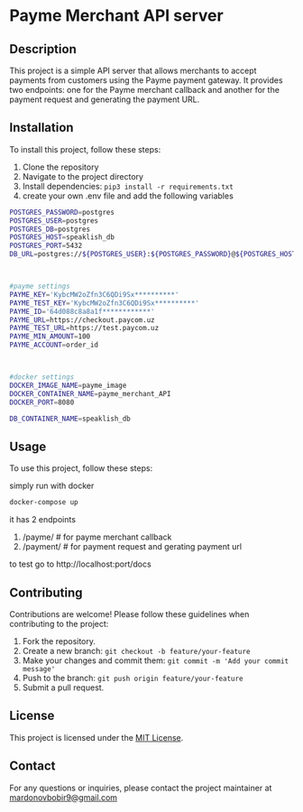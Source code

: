 # Payme Merchant API server


## Description

This project is a simple API server that allows merchants to accept payments from customers using the Payme payment gateway. It provides two endpoints: one for the Payme merchant callback and another for the payment request and generating the payment URL.

## Installation

To install this project, follow these steps:

1. Clone the repository  
2. Navigate to the project directory
3. Install dependencies: `pip3 install -r requirements.txt`
4. create your own .env file and add the following variables
```bash
POSTGRES_PASSWORD=postgres
POSTGRES_USER=postgres
POSTGRES_DB=postgres
POSTGRES_HOST=speaklish_db
POSTGRES_PORT=5432
DB_URL=postgres://${POSTGRES_USER}:${POSTGRES_PASSWORD}@${POSTGRES_HOST}:${POSTGRES_PORT}/${POSTGRES_DB}



#payme settings
PAYME_KEY='KybcMW2oZfn3C6QDi9Sx**********'
PAYME_TEST_KEY='KybcMW2oZfn3C6QDi9Sx**********'
PAYME_ID='64d088c8a8a1f************'
PAYME_URL=https://checkout.paycom.uz
PAYME_TEST_URL=https://test.paycom.uz
PAYME_MIN_AMOUNT=100
PAYME_ACCOUNT=order_id



#docker settings
DOCKER_IMAGE_NAME=payme_image
DOCKER_CONTAINER_NAME=payme_merchant_API
DOCKER_PORT=8080

DB_CONTAINER_NAME=speaklish_db
```


## Usage

To use this project, follow these steps:

simply run with docker
```bash
docker-compose up
```

it has 2 endpoints
1. /payme/   # for payme merchant callback 
2. /payment/ # for payment request and gerating payment url

to test go to http://localhost:port/docs


## Contributing

Contributions are welcome! Please follow these guidelines when contributing to the project:

1. Fork the repository.
2. Create a new branch: `git checkout -b feature/your-feature`
3. Make your changes and commit them: `git commit -m 'Add your commit message'`
4. Push to the branch: `git push origin feature/your-feature`
5. Submit a pull request.

## License

This project is licensed under the [MIT License](LICENSE).

## Contact

For any questions or inquiries, please contact the project maintainer at mardonovbobir9@gmail.com
